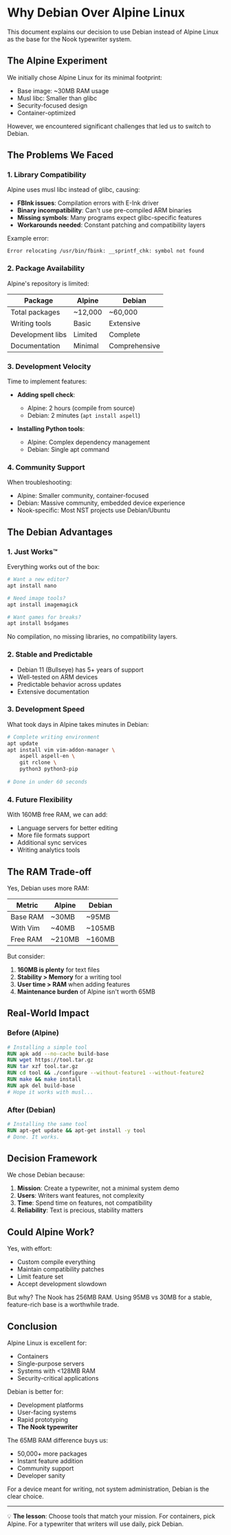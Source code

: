 # Why Debian Over Alpine Linux

This document explains our decision to use Debian instead of Alpine Linux as the base for the Nook typewriter system.

## The Alpine Experiment

We initially chose Alpine Linux for its minimal footprint:

- Base image: ~30MB RAM usage
- Musl libc: Smaller than glibc
- Security-focused design
- Container-optimized

However, we encountered significant challenges that led us to switch to Debian.

## The Problems We Faced

### 1. Library Compatibility

Alpine uses musl libc instead of glibc, causing:

- **FBInk issues**: Compilation errors with E-Ink driver
- **Binary incompatibility**: Can't use pre-compiled ARM binaries
- **Missing symbols**: Many programs expect glibc-specific features
- **Workarounds needed**: Constant patching and compatibility layers

Example error:
```
Error relocating /usr/bin/fbink: __sprintf_chk: symbol not found
```

### 2. Package Availability

Alpine's repository is limited:

| Package | Alpine | Debian |
|---------|--------|--------|
| Total packages | ~12,000 | ~60,000 |
| Writing tools | Basic | Extensive |
| Development libs | Limited | Complete |
| Documentation | Minimal | Comprehensive |

### 3. Development Velocity

Time to implement features:

- **Adding spell check**:
  - Alpine: 2 hours (compile from source)
  - Debian: 2 minutes (`apt install aspell`)

- **Installing Python tools**:
  - Alpine: Complex dependency management
  - Debian: Single apt command

### 4. Community Support

When troubleshooting:

- Alpine: Smaller community, container-focused
- Debian: Massive community, embedded device experience
- Nook-specific: Most NST projects use Debian/Ubuntu

## The Debian Advantages

### 1. Just Works™

Everything works out of the box:

```bash
# Want a new editor?
apt install nano

# Need image tools?
apt install imagemagick

# Want games for breaks?
apt install bsdgames
```

No compilation, no missing libraries, no compatibility layers.

### 2. Stable and Predictable

- Debian 11 (Bullseye) has 5+ years of support
- Well-tested on ARM devices
- Predictable behavior across updates
- Extensive documentation

### 3. Development Speed

What took days in Alpine takes minutes in Debian:

```bash
# Complete writing environment
apt update
apt install vim vim-addon-manager \
    aspell aspell-en \
    git rclone \
    python3 python3-pip
    
# Done in under 60 seconds
```

### 4. Future Flexibility

With 160MB free RAM, we can add:

- Language servers for better editing
- More file formats support
- Additional sync services
- Writing analytics tools

## The RAM Trade-off

Yes, Debian uses more RAM:

| Metric | Alpine | Debian |
|--------|--------|--------|
| Base RAM | ~30MB | ~95MB |
| With Vim | ~40MB | ~105MB |
| Free RAM | ~210MB | ~160MB |

But consider:

1. **160MB is plenty** for text files
2. **Stability > Memory** for a writing tool
3. **User time > RAM** when adding features
4. **Maintenance burden** of Alpine isn't worth 65MB

## Real-World Impact

### Before (Alpine)

```dockerfile
# Installing a simple tool
RUN apk add --no-cache build-base
RUN wget https://tool.tar.gz
RUN tar xzf tool.tar.gz
RUN cd tool && ./configure --without-feature1 --without-feature2
RUN make && make install
RUN apk del build-base
# Hope it works with musl...
```

### After (Debian)

```dockerfile
# Installing the same tool
RUN apt-get update && apt-get install -y tool
# Done. It works.
```

## Decision Framework

We chose Debian because:

1. **Mission**: Create a typewriter, not a minimal system demo
2. **Users**: Writers want features, not complexity
3. **Time**: Spend time on features, not compatibility
4. **Reliability**: Text is precious, stability matters

## Could Alpine Work?

Yes, with effort:

- Custom compile everything
- Maintain compatibility patches  
- Limit feature set
- Accept development slowdown

But why? The Nook has 256MB RAM. Using 95MB vs 30MB for a stable, feature-rich base is a worthwhile trade.

## Conclusion

Alpine Linux is excellent for:
- Containers
- Single-purpose servers
- Systems with <128MB RAM
- Security-critical applications

Debian is better for:
- Development platforms
- User-facing systems
- Rapid prototyping
- **The Nook typewriter**

The 65MB RAM difference buys us:
- 50,000+ more packages
- Instant feature addition
- Community support
- Developer sanity

For a device meant for writing, not system administration, Debian is the clear choice.

---

💡 **The lesson**: Choose tools that match your mission. For containers, pick Alpine. For a typewriter that writers will use daily, pick Debian.